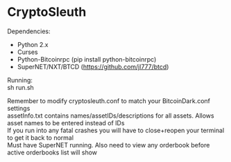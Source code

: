 # CryptoSleuth

Dependencies:

- Python 2.x  
- Curses
- Python-Bitcoinrpc (pip install python-bitcoinrpc)
- SuperNET/NXT/BTCD (https://github.com/jl777/btcd)  

Running:  
sh run.sh  

Remember to modify cryptosleuth.conf to match your BitcoinDark.conf settings  
assetInfo.txt contains names/assetIDs/descriptions for all assets. Allows asset names to be entered instead of IDs  
If you run into any fatal crashes you will have to close+reopen your terminal to get it back to normal  
Must have SuperNET running. Also need to view any orderbook before active orderbooks list will show

